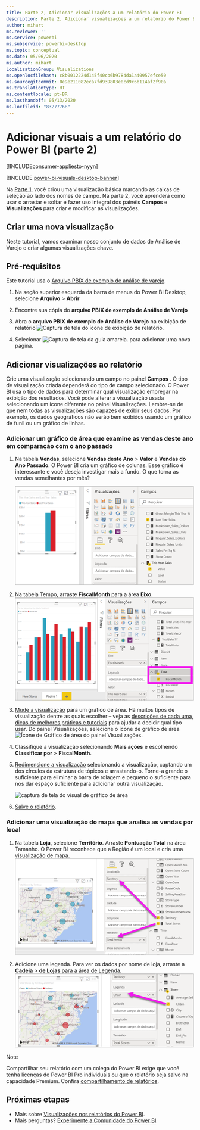 ```yaml
---
title: Parte 2, Adicionar visualizações a um relatório do Power BI
description: Parte 2, Adicionar visualizações a um relatório do Power BI
author: mihart
ms.reviewer: ''
ms.service: powerbi
ms.subservice: powerbi-desktop
ms.topic: conceptual
ms.date: 05/06/2020
ms.author: mihart
LocalizationGroup: Visualizations
ms.openlocfilehash: c8b0012224d145f40cb6b9784da1a40957efce50
ms.sourcegitcommit: 0e9e211082eca7fd939803e0cd9c6b114af2f90a
ms.translationtype: HT
ms.contentlocale: pt-BR
ms.lasthandoff: 05/13/2020
ms.locfileid: "83277768"
---
```

# <a name="add-visuals-to-a-power-bi-report-part-2"></a>Adicionar visuais a um relatório do Power BI (parte 2)

[!INCLUDE[consumer-appliesto-nyyn](../includes/consumer-appliesto-nyyn.md)]    

[!INCLUDE [power-bi-visuals-desktop-banner](../includes/power-bi-visuals-desktop-banner.md)]

Na [Parte 1](power-bi-report-add-visualizations-i.md), você criou uma visualização básica marcando as caixas de seleção ao lado dos nomes de campo.  Na parte 2, você aprenderá como usar o arrastar e soltar e fazer uso integral dos painéis **Campos** e **Visualizações** para criar e modificar as visualizações.


## <a name="create-a-new-visualization"></a>Criar uma nova visualização
Neste tutorial, vamos examinar nosso conjunto de dados de Análise de Varejo e criar algumas visualizações chave.

## <a name="prerequisites"></a>Pré-requisitos

Este tutorial usa o [Arquivo PBIX de exemplo de análise de varejo](https://download.microsoft.com/download/9/6/D/96DDC2FF-2568-491D-AAFA-AFDD6F763AE3/Retail%20Analysis%20Sample%20PBIX.pbix).

1. Na seção superior esquerda da barra de menus do Power BI Desktop, selecione **Arquivo** > **Abrir**
   
2. Encontre sua cópia do **arquivo PBIX de exemplo de Análise de Varejo**

1. Abra o **arquivo PBIX de exemplo de Análise de Varejo** na exibição de relatório ![Captura de tela do ícone de exibição de relatório](media/power-bi-visualization-kpi/power-bi-report-view.png).

1. Selecionar ![Captura de tela da guia amarela.](media/power-bi-visualization-kpi/power-bi-yellow-tab.png) para adicionar uma nova página.

## <a name="add-visualizations-to-the-report"></a>Adicionar visualizações ao relatório

Crie uma visualização selecionando um campo no painel **Campos** . O tipo de visualização criada dependerá do tipo de campo selecionado. O Power BI usa o tipo de dados para determinar qual visualização empregar na exibição dos resultados. Você pode alterar a visualização usada selecionando um ícone diferente no painel Visualizações. Lembre-se de que nem todas as visualizações são capazes de exibir seus dados. Por exemplo, os dados geográficos não serão bem exibidos usando um gráfico de funil ou um gráfico de linhas. 


### <a name="add-an-area-chart-that-looks-at-this-years-sales-compared-to-last-year"></a>Adicionar um gráfico de área que examine as vendas deste ano em comparação com o ano passado

1. Na tabela **Vendas**, selecione **Vendas deste Ano** > **Valor** e **Vendas do Ano Passado**. O Power BI cria um gráfico de colunas.  Esse gráfico é interessante e você deseja investigar mais a fundo. O que torna as vendas semelhantes por mês?  
   
   ![Captura de tela mostrando um gráfico de colunas](media/power-bi-report-add-visualizations-ii/power-bi-start.png)

2. Na tabela Tempo, arraste **FiscalMonth** para a área **Eixo**.  
   ![Captura de tela mostrando o gráfico de colunas tendo o FiscalMonth como eixo](media/power-bi-report-add-visualizations-ii/power-bi-fiscalmonth.png)

3. [Mude a visualização](power-bi-report-change-visualization-type.md) para um gráfico de área.  Há muitos tipos de visualização dentre as quais escolher – veja as [descrições de cada uma, dicas de melhores práticas e tutoriais](power-bi-visualization-types-for-reports-and-q-and-a.md) para ajudar a decidir qual tipo usar. Do painel Visualizações, selecione o ícone de gráfico de área ![Ícone de Gráfico de área do painel Visualizações](media/power-bi-report-add-visualizations-ii/power-bi-area-chart.png).

4. Classifique a visualização selecionando **Mais ações** e escolhendo **Classificar por** >  **FiscalMonth**.

5. [Redimensione a visualização](power-bi-visualization-move-and-resize.md) selecionando a visualização, captando um dos círculos da estrutura de tópicos e arrastando-o. Torne-a grande o suficiente para eliminar a barra de rolagem e pequeno o suficiente para nos dar espaço suficiente para adicionar outra visualização.
   
   ![captura de tela do visual de gráfico de área](media/power-bi-report-add-visualizations-ii/pbi_part2_7b.png)
6. [Salve o relatório](../create-reports/service-report-save.md).

### <a name="add-a-map-visualization-that-looks-at-sales-by-location"></a>Adicionar uma visualização do mapa que analisa as vendas por local

1. Na tabela **Loja**, selecione **Território**. Arraste **Pontuação Total** na área Tamanho. O Power BI reconhece que a Região é um local e cria uma visualização de mapa.  
   ![Gráfico da área](media/power-bi-report-add-visualizations-ii/power-bi-map1.png)

2. Adicione uma legenda.  Para ver os dados por nome de loja, arraste a **Cadeia** > **de Lojas** para a área de Legenda.  
   ![tela de relatório com uma seta da Cadeia na lista de campos para a Cadeia no bucket de Legenda](media/power-bi-report-add-visualizations-ii/power-bi-chain.png)

> [!NOTE]
> Compartilhar seu relatório com um colega do Power BI exige que você tenha licenças de Power BI Pro individuais ou que o relatório seja salvo na capacidade Premium. Confira [compartilhamento de relatórios](../collaborate-share/service-share-reports.md).

## <a name="next-steps"></a>Próximas etapas
* Mais sobre [Visualizações nos relatórios do Power BI](power-bi-report-visualizations.md).  
* Mais perguntas? [Experimente a Comunidade do Power BI](https://community.powerbi.com/)

